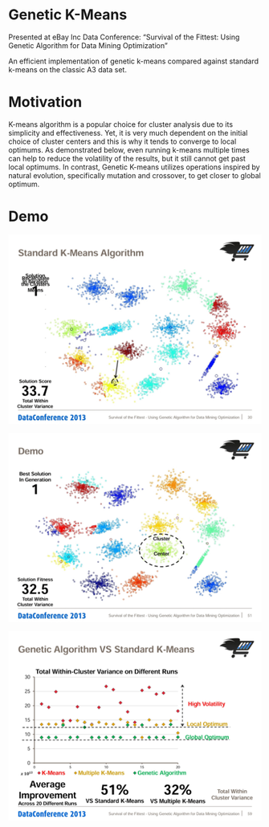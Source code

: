 # Genetic K-Means
Presented at eBay Inc Data Conference: “Survival of the Fittest: Using Genetic Algorithm for Data Mining Optimization”

An efficient implementation of genetic k-means compared against standard k-means on the classic A3 data set.

# Motivation
K-means algorithm is a popular choice for cluster analysis due to its simplicity and effectiveness. Yet, it is very much dependent on the initial choice of cluster centers and this is why it tends to converge to local optimums. 
As demonstrated below, even running k-means multiple times can help to reduce the volatility of the results, but it still cannot get past local optimums. 
In contrast, Genetic K-means utilizes operations inspired by natural evolution, specifically mutation and crossover, to get closer to global optimum.

# Demo

![alt text](https://github.com/orlevi18/GA_for_Data_Mining_Optimization/blob/master/demo_standard_k_means.gif?raw=true)

![alt text](https://github.com/orlevi18/GA_for_Data_Mining_Optimization/blob/master/demo_genetic_k_means.gif?raw=true)
 
![alt text](https://github.com/orlevi18/GA_for_Data_Mining_Optimization/blob/master/a3_results_comparison.jpg?raw=true)
